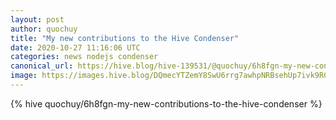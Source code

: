 ```yaml
---
layout: post
author: quochuy
title: "My new contributions to the Hive Condenser"
date: 2020-10-27 11:16:06 UTC
categories: news nodejs condenser
canonical_url: https://hive.blog/hive-139531/@quochuy/6h8fgn-my-new-contributions-to-the-hive-condenser
image: https://images.hive.blog/DQmecYTZemY8SwU6rrg7awhpNRBsehUp7ivk9RGyZsUUpVw/quochuy-hive-witness.jpg
---
```

{% hive quochuy/6h8fgn-my-new-contributions-to-the-hive-condenser %}
